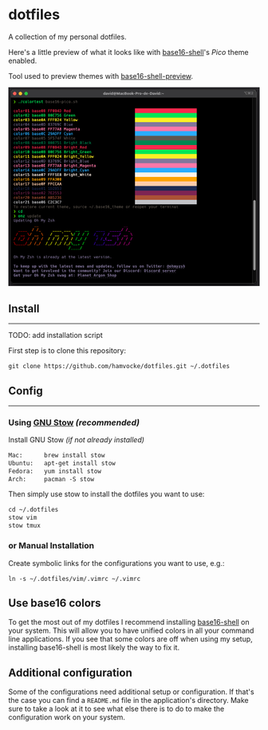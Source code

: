# dotfiles

A collection of my personal dotfiles. 

Here's a little preview of what it looks like with [base16-shell](https://github.com/chriskempson/base16-shell)'s _Pico_ theme enabled.

Tool used to preview themes with [base16-shell-preview](https://github.com/nvllsvm/base16-shell-preview).

![terminator screenshot](screenshot.png)

## Install
---

TODO: add installation script

First step is to clone this repository:

    git clone https://github.com/hamvocke/dotfiles.git ~/.dotfiles

## Config
---

### Using [GNU Stow](https://www.gnu.org/software/stow/) _(recommended)_
Install GNU Stow _(if not already installed)_

    Mac:      brew install stow
    Ubuntu:   apt-get install stow
    Fedora:   yum install stow
    Arch:     pacman -S stow

Then simply use stow to install the dotfiles you want to use:

    cd ~/.dotfiles
    stow vim
    stow tmux

### or Manual Installation
Create symbolic links for the configurations you want to use, e.g.:

    ln -s ~/.dotfiles/vim/.vimrc ~/.vimrc

Use base16 colors
-----------------
To get the most out of my dotfiles I recommend installing [base16-shell](https://github.com/chriskempson/base16-shell) on your system. This will allow you to have unified colors in all your command line applications. If you see that some colors are off when using my setup, installing base16-shell is most likely the way to fix it.

Additional configuration
------------------------
Some of the configurations need additional setup or configuration. If that's the case you can find a `README.md` file in the application's directory. Make sure to take a look at it to see what else there is to do to make the configuration work on your system.
